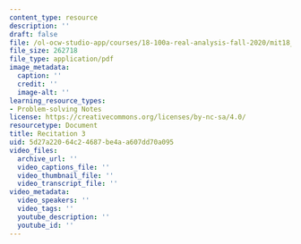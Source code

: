 ```yaml
---
content_type: resource
description: ''
draft: false
file: /ol-ocw-studio-app/courses/18-100a-real-analysis-fall-2020/mit18_100af20_rec3.pdf
file_size: 262718
file_type: application/pdf
image_metadata:
  caption: ''
  credit: ''
  image-alt: ''
learning_resource_types:
- Problem-solving Notes
license: https://creativecommons.org/licenses/by-nc-sa/4.0/
resourcetype: Document
title: Recitation 3
uid: 5d27a220-64c2-4687-be4a-a607dd70a095
video_files:
  archive_url: ''
  video_captions_file: ''
  video_thumbnail_file: ''
  video_transcript_file: ''
video_metadata:
  video_speakers: ''
  video_tags: ''
  youtube_description: ''
  youtube_id: ''
---
```

